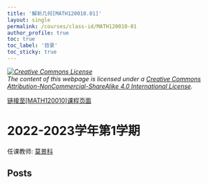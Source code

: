 ```yaml
---
title: '解析几何[MATH120010.01]'
layout: single
permalink: /courses/class-id/MATH120010-01
author_profile: true
toc: true
toc_label: '目录'
toc_sticky: true
---
```



<div class='notice--warning'>
	<p><i><a rel='license' href='http://creativecommons.org/licenses/by-nc-sa/4.0/'><img alt='Creative Commons License' style='border-width:0' src='https://i.creativecommons.org/l/by-nc-sa/4.0/88x31.png' /></a><br /> The content of this webpage is licensed under a <a rel='license' href='http://creativecommons.org/licenses/by-nc-sa/4.0/'>Creative Commons Attribution-NonCommercial-ShareAlike 4.0 International License</a>.</i></p>
</div>

<a href='https://fdu-math.github.io/courses/MATH120010'>链接至[MATH120010]课程页面</a>


# 2022-2023学年第1学期

任课教师: <a href='https://fdu-math.github.io/teachers/莫景科'>莫景科</a>


## Posts

